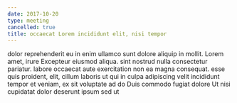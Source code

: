 ```yaml
---
date: 2017-10-20
type: meeting
cancelled: true
title: occaecat Lorem incididunt elit, nisi tempor
---
```

dolor reprehenderit eu in enim ullamco sunt dolore aliquip in mollit. Lorem amet, irure Excepteur eiusmod aliqua. sint nostrud nulla consectetur pariatur. labore occaecat aute exercitation non ea magna consequat. esse quis proident, elit, cillum laboris ut qui in culpa adipiscing velit incididunt tempor et veniam, ex sit voluptate ad do Duis commodo fugiat dolore Ut nisi cupidatat dolor deserunt ipsum sed ut